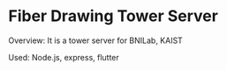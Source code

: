 # Fiber Drawing Tower Server

Overview: It is a tower server for BNILab, KAIST

Used: Node.js, express, flutter
